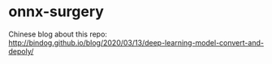 # onnx-surgery

Chinese blog about this repo: http://bindog.github.io/blog/2020/03/13/deep-learning-model-convert-and-depoly/

